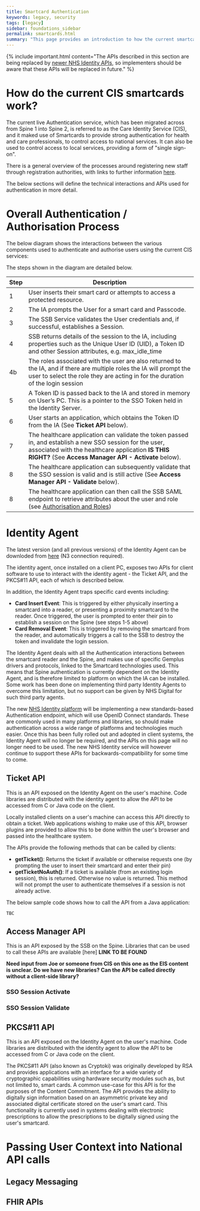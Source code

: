 ```yaml
---
title: Smartcard Authentication
keywords: legacy, security
tags: [legacy]
sidebar: foundations_sidebar
permalink: smartcards.html
summary: "This page provides an introduction to how the current smartcard authentication process works"
---
```


{% include important.html content="The APIs described in this section are being replaced by [newer NHS Identity APIs](https://developer.nhs.uk/apis/national-authentication/), so implementers should be aware that these APIs will be replaced in future." %}

# How do the current CIS smartcards work? #

The current live Authentication service, which has been migrated across from Spine 1 into Spine 2, is referred to as the Care Identity Service (CIS), and it maked use of Smartcards to provide strong authentication for health and care professionals, to control access to national services. It can also be used to control access to local services, providing a form of "single sign-on".

There is a general overview of the processes around registering new staff through registration authorities, with links to further information [here](https://digital.nhs.uk/services/registration-authorities-and-smartcards).

The below sections will define the technical interactions and APIs used for authentication in more detail.

# Overall Authentication / Authorisation Process #

The below diagram shows the interactions between the various components used to authenticate and authorise users using the current CIS services:



The steps shown in the diagram are detailed below.

| Step | Description |
|------|-------------|
| 1    | User inserts their smart card or attempts to access a protected resource.                     |
| 2    | The IA prompts the User for a smart card and Passcode.                                        |
| 3    | The SSB Service validates the User credentials and, if successful, establishes a Session.     |
| 4    | SSB returns details of the session to the IA, including properties such as the Unique User ID (UID), a Token ID and other Session attributes, e.g. max_idle_time |
| 4b   | The roles associated with the user are also returned to the IA, and if there are multiple roles the IA will prompt the user to select the role they are acting in for the duration of the login session |
| 5    | A Token ID is passed back to the IA and stored in memory on User’s PC. This is a pointer to the SSO Token held in the Identity Server. |
| 6    | User starts an application, which obtains the Token ID from the IA (See **Ticket API** below). |
| 7    | The healthcare application can validate the token passed in, and establish a new SSO session for the user, associated with the healthcare application **IS THIS RIGHT?** (See **Access Manager API - Activate** below).
| 8    | The healthcare application can subsequently validate that the SSO session is valid and is still active (See **Access Manager API - Validate** below). |
| 8    | The healthcare application can then call the SSB SAML endpoint to retrieve attributes about the user and role (see [Authorisation and Roles](legacy_authorisation))

# Identity Agent #

The latest version (and all previous versions) of the Identity Agent can be downloded from [here](http://nww.hscic.gov.uk/dir/downloads/) (N3 connection required).

The identity agent, once installed on a client PC, exposes two APIs for client software to use to interact with the identity agent - the Ticket API, and the PKCS#11 API, each of which is described below.

In addition, the Identity Agent traps specific card events including:

 - **Card Insert Event**: This is triggered by either physically inserting a smartcard into a reader, or presenting a proximity smartcard to the reader. Once triggered, the user is prompted to enter their pin to establish a session on the Spine (see steps 1-5 above)
 - **Card Removal Event**: This is triggered by removing the smartcard from the reader, and automatically triggers a call to the SSB to destroy the token and invalidate the login session.

The Identity Agent deals with all the Authentication interactions between the smartcard reader and the Spine, and makes use of specific Gemplus drivers and protocols, linked to the Smartcard technologies used. This means that Spine authentication is currently dependent on the Identity Agent, and is therefore limited to platform on which the IA can be installed. Some work has been done on implementing third party Identity Agents to overcome this limitation, but no support can be given by NHS Digital for such third party agents.

The new [NHS Identity platform](https://developer.nhs.uk/apis/national-authentication/) will be implementing a new standards-based Authentication endpoint, which will use OpenID Connect standards. These are commonly used in many platforms and libraries, so should make authentication across a wide range of platforms and technologies much easier. Once this has been fully rolled out and adopted in client systems, the Identity Agent will no longer be required, and the APIs on this page will no longer need to be used. The new NHS Identity service will however continue to support these APIs for backwards-compatibility for some time to come.

## Ticket API ##

This is an API exposed on the Identity Agent on the user's machine. Code libraries are distributed with the identity agent to allow the API to be accessed from C or Java code on the client.

Locally installed clients on a user's machine can access this API directly to obtain a ticket. Web applications wishing to make use of this API, browser plugins are provided to allow this to be done within the user's browser and passed into the healthcare system.

The APIs provide the following methods that can be called by clients:
- **getTicket()**: Returns the ticket if available or otherwise requests one (by prompting the user to insert their smartcard and enter their pin)
- **getTicketNoAuth()**: If a ticket is available (from an existing login session), this is returned. Otherwise no value is returned. This method will not prompt the user to authenticate themselves if a session is not already active.

The below sample code shows how to call the API from a Java application:
```
TBC
```

## Access Manager API ##

This is an API exposed by the SSB on the Spine. Libraries that can be used to call these APIs are available [here] **LINK TO BE FOUND**

**Need input from Joe or someone from CIS on this one as the EIS content is unclear. Do we have new libraries? Can the API be called directly without a client-side library?**

### SSO Session Activate ###

### SSO Session Validate ###



## PKCS#11 API ##

This is an API exposed on the Identity Agent on the user's machine. Code libraries are distributed with the identity agent to allow the API to be accessed from C or Java code on the client.

The PKCS#11 API (also known as Cryptoki) was originally developed by RSA and provides applications with an interface for a wide variety of cryptographic capabilities using hardware security modules such as, but not limited to, smart cards. A common use-case for this API is for the purposes of the Content Commitment. The API  provides the ability to digitally sign information based on an asymmetric private key and associated digital certificate stored on the user's smart card. This functionality is currently used in systems dealing with electronic prescriptions to allow the prescriptions to be digitally signed using the user's smartcard.

# Passing User Context into National API calls #

## Legacy Messaging ##


## FHIR APIs ##



